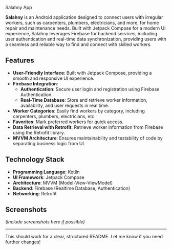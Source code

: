 
 Salahny App

**Salahny** is an Android application designed to connect users with irregular workers, such as carpenters, plumbers, electricians, and more, for home repair and maintenance needs. Built with Jetpack Compose for a modern UI experience, Salahny leverages Firebase for backend services, including user authentication and real-time data synchronization, providing users with a seamless and reliable way to find and connect with skilled workers.

## Features

- **User-Friendly Interface**: Built with Jetpack Compose, providing a smooth and responsive UI experience.
- **Firebase Integration**:
  - **Authentication**: Secure user login and registration using Firebase Authentication.
  - **Real-Time Database**: Store and retrieve worker information, availability, and user requests in real time.
- **Worker Categories**: Easily find workers by category, including carpenters, plumbers, electricians, etc.
- **Favorites**: Mark preferred workers for quick access.
- **Data Retrieval with Retrofit**: Retrieve worker information from Firebase using the Retrofit library.
- **MVVM Architecture**: Ensures maintainability and testability of code by separating business logic from UI.

## Technology Stack

- **Programming Language**: Kotlin
- **UI Framework**: Jetpack Compose
- **Architecture**: MVVM (Model-View-ViewModel)
- **Backend**: Firebase (Realtime Database, Authentication)
- **Networking**: Retrofit


## Screenshots

*(Include screenshots here if possible)*


--- 

This should work for a clear, structured README. Let me know if you need further changes!
